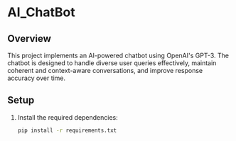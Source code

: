 # AI_ChatBot



## Overview
This project implements an AI-powered chatbot using OpenAI's GPT-3. The chatbot is designed to handle diverse user queries effectively, maintain coherent and context-aware conversations, and improve response accuracy over time.

## Setup
1. Install the required dependencies:
   ```bash
   pip install -r requirements.txt
